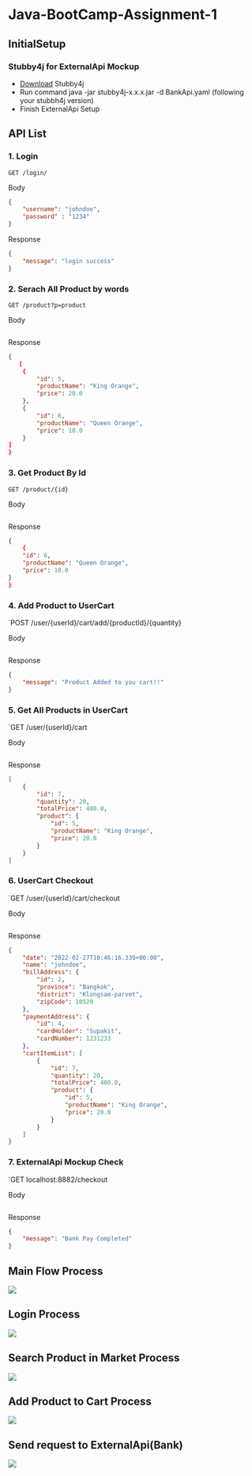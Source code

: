 # Java-BootCamp-Assignment-1
## InitialSetup
### Stubby4j for ExternalApi Mockup
- [Download](www.google.com) Stubby4j 
- Run command java -jar stubby4j-x.x.x.jar -d BankApi.yaml (following your stubbh4j version)
- Finish ExternalApi Setup

## API List
### 1. Login
`GET /login/`

Body
```JSON
{
    "username": "johndoe",
    "password" : "1234"
}
```
Response
```JSON
{
    "message": "login success"
}
```  

### 2. Serach All Product by words
`GET /product?p=product`

Body
```
```
Response
```JSON
{
   [
    {
        "id": 5,
        "productName": "King Orange",
        "price": 20.0
    },
    {
        "id": 6,
        "productName": "Queen Orange",
        "price": 10.0
    }
]
}
```

### 3. Get Product By Id
`GET /product/{id}`

Body
```
```
Response
```JSON
{
    {
    "id": 6,
    "productName": "Queen Orange",
    "price": 10.0
}
}
```

### 4. Add Product to UserCart
`POST /user/{userId}/cart/add/{productId}/{quantity}

Body
```
```
Response
```JSON
{
    "message": "Product Added to you cart!!"
}
``` 

### 5. Get All Products in UserCart
`GET /user/{userId}/cart

Body
```
```
Response
```JSON
[
    {
        "id": 7,
        "quantity": 20,
        "totalPrice": 400.0,
        "product": {
            "id": 5,
            "productName": "King Orange",
            "price": 20.0
        }
    }
]
```

### 6. UserCart Checkout
`GET /user/{userId}/cart/checkout

Body
```
```
Response
```JSON
{
    "date": "2022-02-27T10:46:16.339+00:00",
    "name": "johndoe",
    "billAddress": {
        "id": 2,
        "province": "Bangkok",
        "district": "Klongsam-parvet",
        "zipCode": 10520
    },
    "paymentAddress": {
        "id": 4,
        "cardHolder": "Supakit",
        "cardNumber": 1231233
    },
    "cartItemList": [
        {
            "id": 7,
            "quantity": 20,
            "totalPrice": 400.0,
            "product": {
                "id": 5,
                "productName": "King Orange",
                "price": 20.0
            }
        }
    ]
}
```

### 7. ExternalApi Mockup Check
`GET localhost:8882/checkout

Body
```
```
Response
```JSON
{
    "message": "Bank Pay Completed"
}
```


## Main Flow Process
[![](https://mermaid.ink/img/pako:eNpN0MFuwyAMANBfsbiMSu0P5FCpTdJeNrVStlsuCLwEJQEE5jA1_fexkWyBC7KfDfjBpFXICtZ54Xp4r1oDaZ14Q8LTDg6HI8wn50BIiSHMZ_5qO23uosNdpudsfsMQYmYlfxN-QIINLDO8e6uiJChHLQdUc8XXyMZWy8VKwZolC2V60l9dzT8C-pcATW-d06bL6U2TOjcpe5SDjf-VF54bLfFFX7K-WoKbV-ihQhJ6nK8cjUomb7ZnE_pJaJVm9vipbBn1OGHLinRU6dcta80zueiUIKyVJutZ8SnGgHsmItnmy0hWkI-4okqLNP9pUc9vMbGD8g)](https://mermaid-js.github.io/mermaid-live-editor/edit/#pako:eNpN0MFuwyAMANBfsbiMSu0P5FCpTdJeNrVStlsuCLwEJQEE5jA1_fexkWyBC7KfDfjBpFXICtZ54Xp4r1oDaZ14Q8LTDg6HI8wn50BIiSHMZ_5qO23uosNdpudsfsMQYmYlfxN-QIINLDO8e6uiJChHLQdUc8XXyMZWy8VKwZolC2V60l9dzT8C-pcATW-d06bL6U2TOjcpe5SDjf-VF54bLfFFX7K-WoKbV-ihQhJ6nK8cjUomb7ZnE_pJaJVm9vipbBn1OGHLinRU6dcta80zueiUIKyVJutZ8SnGgHsmItnmy0hWkI-4okqLNP9pUc9vMbGD8g)


## Login Process
[![](https://mermaid.ink/img/pako:eNplkcFOwzAMhl_FygE2aXuBHkBsrbQNmJAKB9Ry8BrTVbRJlLibULN3J2s2CUQOkfX_n3_LySAqLUkkorZo9vCalgrCeZjkjJanMJ_f-SPt0BjAqiLnPCyKJ103Cl6wpo-IL84cLAtSTBZ6F64bMOjcUVt5YZYjkxbGhhRox4hdz6zVBUhHwOeEttr7rHgLMbcOUmTcobuOyiJlqWroQBJCmtHKkV8NsSRQmkH1bQv3p9izij1b7Zd_hHdyfl1s8dDUyASs4RntF_Hv1dYjuin-O5vReZxkSk7PSlRLJWaiI9thI8OzDqMjeE8dlSIJpQxBpSjVKXC9kWFwJhvWViSf2DqaCexZ59-qEgnbnq5Q2mD4oi6Kpx9R6YwD)](https://mermaid-js.github.io/mermaid-live-editor/edit/#pako:eNplkcFOwzAMhl_FygE2aXuBHkBsrbQNmJAKB9Ry8BrTVbRJlLibULN3J2s2CUQOkfX_n3_LySAqLUkkorZo9vCalgrCeZjkjJanMJ_f-SPt0BjAqiLnPCyKJ103Cl6wpo-IL84cLAtSTBZ6F64bMOjcUVt5YZYjkxbGhhRox4hdz6zVBUhHwOeEttr7rHgLMbcOUmTcobuOyiJlqWroQBJCmtHKkV8NsSRQmkH1bQv3p9izij1b7Zd_hHdyfl1s8dDUyASs4RntF_Hv1dYjuin-O5vReZxkSk7PSlRLJWaiI9thI8OzDqMjeE8dlSIJpQxBpSjVKXC9kWFwJhvWViSf2DqaCexZ59-qEgnbnq5Q2mD4oi6Kpx9R6YwD)

## Search Product in Market Process
[![](https://mermaid.ink/img/pako:eNpdkctqwzAQRX9l0EqB5Ae8aKntvEpbQtNNqbqYWhNHxB4ZSS6EOP9exXZSyG6498xDVydRWE0iEaXDZg8fueInmU5gNnuAVL6iO1CADZY0UZz2aibX7MkF0BgQDMOWHBZ7WBiqdKSynprLUU7bECxDVpniQBd_3vvdltBFe-OsbovQLeRYQR7H_qC_LFwM6NV5J9_YuLtbnu4lMB64rSp4PCteDm2f5LvySxvfVHgEtkzQDG3fisvhyhv8ZrudzEf2Ov3F-ODjHbueWd1O_H_MauzGX1NioG59Y8bM1j3wLLOJmIqaXI1Gx7RPigGUCHuqSYkkljpGrYTic-TaJmZLc22CdSLZYeVpKrANdnvkQiTBtXSFcoPx5-pBPP8BWIaZ-w)](https://mermaid-js.github.io/mermaid-live-editor/edit/#pako:eNpdkctqwzAQRX9l0EqB5Ae8aKntvEpbQtNNqbqYWhNHxB4ZSS6EOP9exXZSyG6498xDVydRWE0iEaXDZg8fueInmU5gNnuAVL6iO1CADZY0UZz2aibX7MkF0BgQDMOWHBZ7WBiqdKSynprLUU7bECxDVpniQBd_3vvdltBFe-OsbovQLeRYQR7H_qC_LFwM6NV5J9_YuLtbnu4lMB64rSp4PCteDm2f5LvySxvfVHgEtkzQDG3fisvhyhv8ZrudzEf2Ov3F-ODjHbueWd1O_H_MauzGX1NioG59Y8bM1j3wLLOJmIqaXI1Gx7RPigGUCHuqSYkkljpGrYTic-TaJmZLc22CdSLZYeVpKrANdnvkQiTBtXSFcoPx5-pBPP8BWIaZ-w)

## Add Product to Cart Process
[![](https://mermaid.ink/img/pako:eNptkstOwzAQRX_F8oZU0AXbLkAQF_qACrWwQDWLwR4aq4kd-YFUNf13HKeNCmIXzT135s7EeyqMRDqiGwt1QV4Z13dZPiDD4Q25z16skUF48gIbHHB9n8qNQ7CiIPVR_NyRKWvyHmbg4RNca8g7w0lZoquNdtiwjClXl7AjvQmdsKr2yujoY8k3zu6k7AlvSA7Wk7xUYosyUuOu-wK-1QY8Ng_Zm0N74RIX9YekP6Zq5z2L9pjEyb4ARxxU2K-jNBEte3vgetJNeEfXTH-FuSTXg15emKbIhMWY4bxLaMeKLkrRH0Kgc4QZjc2M6-l_5WyJQwGlCGXbcBWqCmx7KCXa3LNkma9PB_ylt2PbRT-4nifuaZ0XKLYmxN8UvDdxt-58kXj6c77n9dH6nIRFxgb0ilZoK1AyvpA914Rw6guskNNR_JRgt5xyfYhcqGVsMpbKG0tHX1A6vKIQvFnttKAjbwOeIKYgvrbqSB1-ANl61sA)](https://mermaid-js.github.io/mermaid-live-editor/edit/#pako:eNptkstOwzAQRX_F8oZU0AXbLkAQF_qACrWwQDWLwR4aq4kd-YFUNf13HKeNCmIXzT135s7EeyqMRDqiGwt1QV4Z13dZPiDD4Q25z16skUF48gIbHHB9n8qNQ7CiIPVR_NyRKWvyHmbg4RNca8g7w0lZoquNdtiwjClXl7AjvQmdsKr2yujoY8k3zu6k7AlvSA7Wk7xUYosyUuOu-wK-1QY8Ng_Zm0N74RIX9YekP6Zq5z2L9pjEyb4ARxxU2K-jNBEte3vgetJNeEfXTH-FuSTXg15emKbIhMWY4bxLaMeKLkrRH0Kgc4QZjc2M6-l_5WyJQwGlCGXbcBWqCmx7KCXa3LNkma9PB_ylt2PbRT-4nifuaZ0XKLYmxN8UvDdxt-58kXj6c77n9dH6nIRFxgb0ilZoK1AyvpA914Rw6guskNNR_JRgt5xyfYhcqGVsMpbKG0tHX1A6vKIQvFnttKAjbwOeIKYgvrbqSB1-ANl61sA)


## Send request to ExternalApi(Bank)
[![](https://mermaid.ink/img/pako:eNpFkUtvgzAQhP_KyofKkRL1zqES4IT21KiPG5ct3oIVMK69SEUh_70OD9Una-eb2ZF9FVWvSSSi9uga-FClhXhSqXZwODxBJnP0DGesabdI2TyfAqGvGgiNcc7YGh7A4diRZUCtPYUw5fIzkAeFjF8YNnu-2GtiiJTrbaBJSWWCa3GEF6YOHiEzbXsPTZeoODkv4WuI2jpYHVN-Bgo8nWSG9gLHXyZvsYXUmZU-LXTsB2Goqnu3QhZk0SMTvHodW76tXVZL8d-yn3VNjKadnuXR6plZuNKKvejId2h0fMTrrAhuqKNSJPGq0V9KUdpb5Aan48KjNtx7kXxjG2gvcOD-fbSVSNgPtEHKYPyQbqVuf1qtiLk)](https://mermaid-js.github.io/mermaid-live-editor/edit/#pako:eNpFkUtvgzAQhP_KyofKkRL1zqES4IT21KiPG5ct3oIVMK69SEUh_70OD9Una-eb2ZF9FVWvSSSi9uga-FClhXhSqXZwODxBJnP0DGesabdI2TyfAqGvGgiNcc7YGh7A4diRZUCtPYUw5fIzkAeFjF8YNnu-2GtiiJTrbaBJSWWCa3GEF6YOHiEzbXsPTZeoODkv4WuI2jpYHVN-Bgo8nWSG9gLHXyZvsYXUmZU-LXTsB2Goqnu3QhZk0SMTvHodW76tXVZL8d-yn3VNjKadnuXR6plZuNKKvejId2h0fMTrrAhuqKNSJPGq0V9KUdpb5Aan48KjNtx7kXxjG2gvcOD-fbSVSNgPtEHKYPyQbqVuf1qtiLk)
